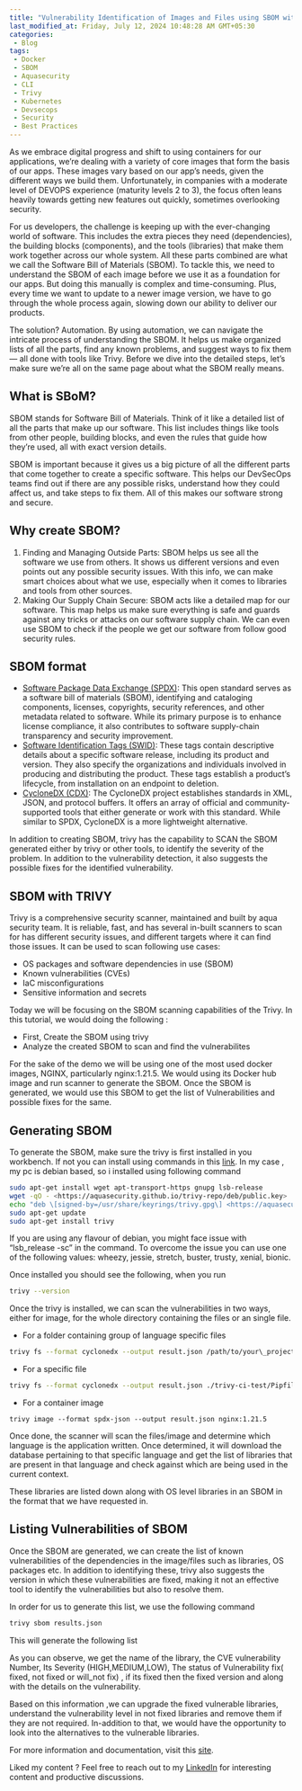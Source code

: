 ```yaml
---
title: "Vulnerability Identification of Images and Files using SBOM with Trivy"
last_modified_at: Friday, July 12, 2024 10:48:28 AM GMT+05:30
categories:
 - Blog
tags:
 - Docker
 - SBOM
 - Aquasecurity
 - CLI
 - Trivy
 - Kubernetes
 - Devsecops
 - Security
 - Best Practices
---
```



As we embrace digital progress and shift to using containers for our applications, we’re dealing with a variety of core images that form the basis of our apps. These images vary based on our app’s needs, given the different ways we build them. Unfortunately, in companies with a moderate level of DEVOPS experience (maturity levels 2 to 3), the focus often leans heavily towards getting new features out quickly, sometimes overlooking security.

For us developers, the challenge is keeping up with the ever-changing world of software. This includes the extra pieces they need (dependencies), the building blocks (components), and the tools (libraries) that make them work together across our whole system. All these parts combined are what we call the Software Bill of Materials (SBOM). To tackle this, we need to understand the SBOM of each image before we use it as a foundation for our apps. But doing this manually is complex and time-consuming. Plus, every time we want to update to a newer image version, we have to go through the whole process again, slowing down our ability to deliver our products.

The solution? Automation. By using automation, we can navigate the intricate process of understanding the SBOM. It helps us make organized lists of all the parts, find any known problems, and suggest ways to fix them — all done with tools like Trivy. Before we dive into the detailed steps, let’s make sure we’re all on the same page about what the SBOM really means.

## What is SBoM?

SBOM stands for Software Bill of Materials. Think of it like a detailed list of all the parts that make up our software. This list includes things like tools from other people, building blocks, and even the rules that guide how they’re used, all with exact version details.

SBOM is important because it gives us a big picture of all the different parts that come together to create a specific software. This helps our DevSecOps teams find out if there are any possible risks, understand how they could affect us, and take steps to fix them. All of this makes our software strong and secure.

## Why create SBOM?

1. Finding and Managing Outside Parts: SBOM helps us see all the software we use from others. It shows us different versions and even points out any possible security issues. With this info, we can make smart choices about what we use, especially when it comes to libraries and tools from other sources.
2. Making Our Supply Chain Secure: SBOM acts like a detailed map for our software. This map helps us make sure everything is safe and guards against any tricks or attacks on our software supply chain. We can even use SBOM to check if the people we get our software from follow good security rules.

## SBOM format

- [Software Package Data Exchange (SPDX)](https://spdx.github.io/spdx-spec/): This open standard serves as a software bill of materials (SBOM), identifying and cataloging components, licenses, copyrights, security references, and other metadata related to software. While its primary purpose is to enhance license compliance, it also contributes to software supply-chain transparency and security improvement.
- [Software Identification Tags (SWID)](https://www.iso.org/standard/65666.html): These tags contain descriptive details about a specific software release, including its product and version. They also specify the organizations and individuals involved in producing and distributing the product. These tags establish a product’s lifecycle, from installation on an endpoint to deletion.
- [CycloneDX (CDX)](https://cyclonedx.org/docs/1.2/): The CycloneDX project establishes standards in XML, JSON, and protocol buffers. It offers an array of official and community-supported tools that either generate or work with this standard. While similar to SPDX, CycloneDX is a more lightweight alternative.

In addition to creating SBOM, trivy has the capability to SCAN the SBOM generated either by trivy or other tools, to identify the severity of the problem. In addition to the vulnerability detection, it also suggests the possible fixes for the identified vulnerability.

## SBOM with TRIVY

Trivy is a comprehensive security scanner, maintained and built by aqua security team. It is reliable, fast, and has several in-built scanners to scan for has different security issues, and different targets where it can find those issues. It can be used to scan following use cases:

- OS packages and software dependencies in use (SBOM)
- Known vulnerabilities (CVEs)
- IaC misconfigurations
- Sensitive information and secrets

Today we will be focusing on the SBOM scanning capabilities of the Trivy. In this tutorial, we would doing the following :

- First, Create the SBOM using trivy
- Analyze the created SBOM to scan and find the vulnerabilites

For the sake of the demo we will be using one of the most used docker images, NGINX, particularly nginx:1.21.5. We would using its Docker hub image and run scanner to generate the SBOM. Once the SBOM is generated, we would use this SBOM to get the list of Vulnerabilities and possible fixes for the same.

## Generating SBOM

To generate the SBOM, make sure the trivy is first installed in you workbench. If not you can install using commands in this [link](https://aquasecurity.github.io/trivy/v0.33/getting-started/installation/). In my case , my pc is debian based, so i installed using following command

```bash
sudo apt-get install wget apt-transport-https gnupg lsb-release  
wget -qO - <https://aquasecurity.github.io/trivy-repo/deb/public.key> | gpg --dearmor | sudo tee /usr/share/keyrings/trivy.gpg > /dev/null  
echo "deb \[signed-by=/usr/share/keyrings/trivy.gpg\] <https://aquasecurity.github.io/trivy-repo/deb> $(lsb\_release -sc) main" | sudo tee -a /etc/apt/sources.list.d/trivy.list  
sudo apt-get update  
sudo apt-get install trivy
```

If you are using any flavour of debian, you might face issue with “lsb\_release -sc” in the command. To overcome the issue you can use one of the following values: wheezy, jessie, stretch, buster, trusty, xenial, bionic.

Once installed you should see the following, when you run

```bash
trivy --version
```

Once the trivy is installed, we can scan the vulnerabilities in two ways, either for image, for the whole directory containing the files or an single file.

- For a folder containing group of language specific files

```bash
trivy fs --format cyclonedx --output result.json /path/to/your\_project
```

- For a specific file

```bash
trivy fs --format cyclonedx --output result.json ./trivy-ci-test/Pipfile.lock
```

- For a container image

```basg
trivy image --format spdx-json --output result.json nginx:1.21.5
```

Once done, the scanner will scan the files/image and determine which language is the application written. Once determined, it will download the database pertaining to that specific language and get the list of libraries that are present in that language and check against which are being used in the current context.

These libraries are listed down along with OS level libraries in an SBOM in the format that we have requested in.

## Listing Vulnerabilities of SBOM

Once the SBOM are generated, we can create the list of known vulnerabilities of the dependencies in the image/files such as libraries, OS packages etc. In addition to identifying these, trivy also suggests the version in which these vulnerabilities are fixed, making it not an effective tool to identify the vulnerabilities but also to resolve them.

In order for us to generate this list, we use the following command

```bash
trivy sbom results.json
```

This will generate the following list

As you can observe, we get the name of the library, the CVE vulnerability Number, Its Severity (HIGH,MEDIUM,LOW), The status of Vulnerability fix( fixed, not fixed or will\_not fix) , if its fixed then the fixed version and along with the details on the vulnerability.

Based on this information ,we can upgrade the fixed vulnerable libraries, understand the vulnerability level in not fixed libraries and remove them if they are not required. In-addition to that, we would have the opportunity to look into the alternatives to the vulnerable libraries.

For more information and documentation, visit this [site](https://aquasecurity.github.io/trivy/v0.33/).

Liked my content ? Feel free to reach out to my [LinkedIn](https://www.linkedin.com/in/krishnadutt/) for interesting content and productive discussions.